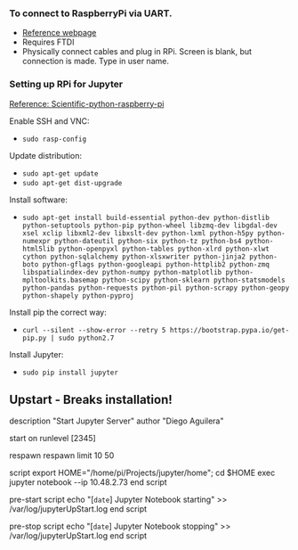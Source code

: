 
### To connect to RaspberryPi via UART.
* [Reference webpage](http://elinux.org/RPi_Serial_Connection)
* Requires FTDI
* Physically connect cables and plug in RPi. Screen is blank, but connection is made. Type in user name.

### Setting up RPi for Jupyter
[Reference: Scientific-python-raspberry-pi](http://geoffboeing.com/2016/03/scientific-python-raspberry-pi/)

Enable SSH and VNC:
- `sudo rasp-config`

Update distribution:
- `sudo apt-get update`
- `sudo apt-get dist-upgrade`

Install software:
- `sudo apt-get install build-essential python-dev python-distlib python-setuptools python-pip python-wheel libzmq-dev libgdal-dev xsel xclip libxml2-dev libxslt-dev python-lxml python-h5py python-numexpr python-dateutil python-six python-tz python-bs4 python-html5lib python-openpyxl python-tables python-xlrd python-xlwt cython python-sqlalchemy python-xlsxwriter python-jinja2 python-boto python-gflags python-googleapi python-httplib2 python-zmq libspatialindex-dev python-numpy python-matplotlib python-mpltoolkits.basemap python-scipy python-sklearn python-statsmodels python-pandas python-requests python-pil python-scrapy python-geopy python-shapely python-pyproj
`

Install pip the correct way:
- `curl --silent --show-error --retry 5 https://bootstrap.pypa.io/get-pip.py | sudo python2.7`

Install Jupyter:
- `sudo pip install jupyter`


## Upstart - Breaks installation!
description "Start Jupyter Server"
author "Diego Aguilera"

start on runlevel [2345]

respawn
respawn limit 10 50

script
        export HOME="/home/pi/Projects/jupyter/home"; cd $HOME
        exec jupyter notebook --ip 10.48.2.73
end script

pre-start script
        echo "[`date`] Jupyter Notebook starting" >> /var/log/jupyterUpStart.log
end script

pre-stop script
        echo "[`date`] Jupyter Notebook stopping" >> /var/log/jupyterUpStart.log
end script
